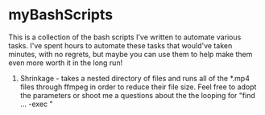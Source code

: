 # myBashScripts

This is a collection of the bash scripts I've written to automate various tasks. I've spent hours to automate these tasks that would've taken minutes, with no regrets, but maybe you can use them to help make them even more worth it in the long run!

1) Shrinkage - takes a nested directory of files and runs all of the *.mp4 files through ffmpeg in order to reduce their file size. Feel free to adopt the parameters or shoot me a questions about the the looping for "find ... -exec "

